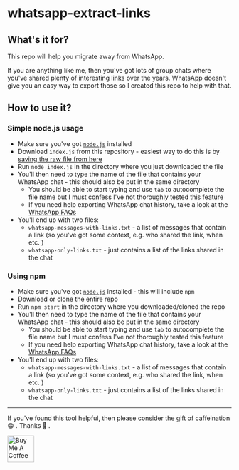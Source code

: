# whatsapp-extract-links

## What's it for?

This repo will help you migrate away from WhatsApp.

If you are anything like me, then you've got lots of group chats where you've shared plenty of interesting links over the years. WhatsApp doesn't give you an easy way to export those so I created this repo to help with that.

## How to use it?

### Simple node.js usage

- Make sure you've got [`node.js`](https://nodejs.org/en/download/) installed
- Download `index.js` from this repository - easiest way to do this is by [saving the raw file from here](https://raw.githubusercontent.com/mklilley/whatsapp-extract-links/main/index.js)
- Run `node index.js` in the directory where you just downloaded the file
- You'll then need to type the name of the file that contains your WhatsApp chat - this should also be put in the same directory
  - You should be able to start typing and use `tab` to autocomplete the file name but I must confess I've not thoroughly tested this feature
  - If you need help exporting WhatsApp chat history, take a look at the [WhatsApp FAQs](https://faq.whatsapp.com/android/chats/how-to-save-your-chat-history/)
- You'll end up with two files:
  - `whatsapp-messages-with-links.txt` - a list of messages that contain a link (so you've got some context, e.g. who shared the link, when etc. )
  - `whatsapp-only-links.txt` - just contains a list of the links shared in the chat

### Using npm

- Make sure you've got [`node.js`](https://nodejs.org/en/download/) installed - this will include `npm`
- Download or clone the entire repo
- Run `npm start` in the directory where you downloaded/cloned the repo
- You'll then need to type the name of the file that contains your WhatsApp chat - this should also be put in the same directory
  - You should be able to start typing and use `tab` to autocomplete the file name but I must confess I've not thoroughly tested this feature
  - If you need help exporting WhatsApp chat history, take a look at the [WhatsApp FAQs](https://faq.whatsapp.com/android/chats/how-to-save-your-chat-history/)
- You'll end up with two files:
  - `whatsapp-messages-with-links.txt` - a list of messages that contain a link (so you've got some context, e.g. who shared the link, when etc. )
  - `whatsapp-only-links.txt` - just contains a list of the links shared in the chat

---

If you've found this tool helpful, then please consider the gift of caffeination 😁 . Thanks 🙏 .

<a href="https://www.buymeacoffee.com/mklilley" target="_blank"><img src="https://cdn.buymeacoffee.com/buttons/v2/default-yellow.png" alt="Buy Me A Coffee" height = "60" ></a>
